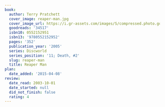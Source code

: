```yaml
---
book:
  author: Terry Pratchett
  cover_image: reaper-man.jpg
  cover_image_url: https://i.gr-assets.com/images/S/compressed.photo.goodreads.com/books/1389211958l/34517._SX98_.jpg
  goodreads: '34517'
  isbn10: 0552152951
  isbn13: '9780552152952'
  pages: '352'
  publication_year: '2005'
  series: Discworld
  series_position: '11; Death, #2'
  slug: reaper-man
  title: Reaper Man
plan:
  date_added: '2015-04-08'
review:
  date_read: 2003-10-01
  date_started: null
  did_not_finish: false
  rating: 4
---
```

